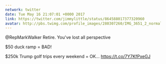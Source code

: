 ```yaml
---
network: twitter
date: Tue May 16 21:07:01 +0000 2017
link: https://twitter.com/jimmylittle/status/864588017377320960
avatar: http://pbs.twimg.com/profile_images/280307260/IMG_3651_2_normal.jpg
---
```


@RepMarkWalker Retire. You've lost all perspective

$50 duck ramp = BAD!

$250k Trump golf trips every weekend = OK… https://t.co/7Y7KfPxeGJ
